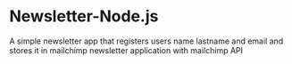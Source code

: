 # Newsletter-Node.js


A simple newsletter app that registers users name lastname and email and stores it in mailchimp
newsletter application with mailchimp API
